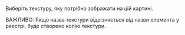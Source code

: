 Виберіть текстуру, яку потрібно зображати на цій картині.

ВАЖЛИВО: Якщо назва текстури відрізняється від назви елемента у реєстрі, буде створено копію текстури.